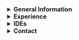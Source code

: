 <!--


### Hi there 👋
**ankthba/ankthba** is a ✨ _special_ ✨ repository because its `README.md` (this file) appears on your GitHub profile.

Here are some ideas to get you started:

- 🔭 I’m currently working on ...
- 🌱 I’m currently learning ...
- 👯 I’m looking to collaborate on ...
- 🤔 I’m looking for help with ...
- 💬 Ask me about ...
- 📫 How to reach me: ...
- 😄 Pronouns: ...
- ⚡ Fun fact: ...

### Hi there ✌🏻
- 🔭 I’m currently working on FRC robotics projects (prev FTC)
  - FRC WPILibC++ (competent)
  - FTC Java SDK (proficient)
- 💻 I have experience in:
  -  Java (expert)
  -  C (competent)
  -  C# (competent)
  -  C++ (proficient)
  -  Python (expert)
  -  JS (proficient)
  -  HTML + CSS (expert)
  -  Swift (novice)
- 🌱 I'm currently improving:
  - Swift skills
- 📫 How to reach me:
  - aniketh.contact@gmail.com

-->

<details>
  <summary><b>General Information</b></summary>

- **Name:** Aniketh
- **School:** Oakton High School
- **Team:** FRC 623
- **Current Project:** FRC Robotics (previously FTC)

</details>

<details>
  <summary><b>Experience</b></summary>

### Languages
- C: Intermediate
- C#: Intermediate
- C++: Proficient
- HTML + CSS: Expert
- Java: Expert
- JavaScript: Proficient
- Python: Expert

### Environments
- FRC WPILibC++
- FTC Java SDK
- iOS
- iPadOS
- macOS

</details>

<details>
  <summary><b>IDEs</b></summary>

- Android Studio
- Atom
- Eclipse
- IDLE
- IntelliJ
- jGRASP
- PyCharm
- Visual Studio
- VS Code
- Xcode

</details>

<details>
  <summary><b>Contact</b></summary>

- **Email:** [aniketh.contact@gmail.com](mailto:aniketh.contact@gmail.com)
- **Discord:** ankthba

</details>
